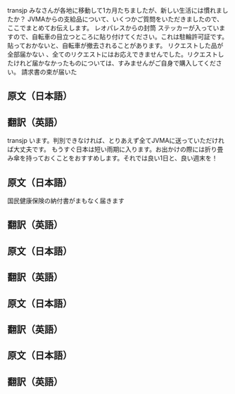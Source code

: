 transjp
みなさんが各地に移動して1カ月たちましたが、新しい生活には慣れましたか？
JVMAからの支給品について、いくつかご質問をいただきましたので、ここでまとめてお伝えします。
レオパレスからの封筒
ステッカーが入っていますので、自転車の目立つところに貼り付けてください。これは駐輪許可証です。貼っておかないと、自転車が撤去されることがあります。
リクエストした品が全部届かない
、全てのリクエストにはお応えできませんでした。リクエストしたけれど届かなかったものについては、すみませんがご自身で購入してください。
請求書の束が届いた
## 原文（日本語）


## 翻訳（英語）

transjp います。判別できなければ、とりあえず全てJVMAに送っていただければ大丈夫です。
もうすぐ日本は短い雨期に入ります。お出かけの際には折り畳み傘を持っておくことをおすすめします。それでは良い1日と、良い週末を！
## 原文（日本語）
国民健康保険の納付書がまもなく届きます

## 翻訳（英語）
## 原文（日本語）


## 翻訳（英語）
## 原文（日本語）


## 翻訳（英語）
## 原文（日本語）


## 翻訳（英語）
